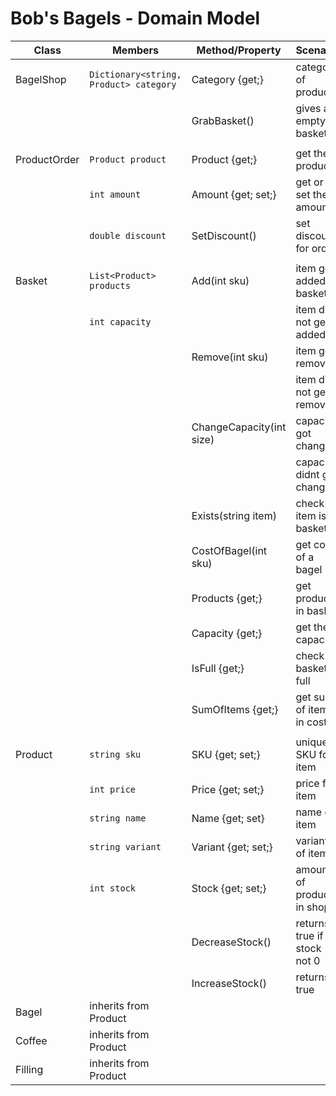 # Bob's Bagels - Domain Model

| Class           | Members                 | Method/Property             | Scenario                  | Output     |
|-----------------|-------------------------|-----------------------------|---------------------------|------------|
| BagelShop       | `Dictionary<string, Product> category`| Category {get;}  | category of products      | Dictionary |
|                 |							| GrabBasket()                | gives an empty basket     | Basket     |
|                 |                         |                             |                           |            |
| ProductOrder    | `Product product`       | Product {get;}              | get the product           | Product    |
|                 | `int amount`            | Amount {get; set;}          | get or set the amount     | int        |
|                 | `double discount`       | SetDiscount()               | set discount for order    | nothing    |
|                 |                         |                             |                           |            |
| Basket          | `List<Product> products`| Add(int sku)                | item got added to basket  | true       |
|				  | `int capacity`          |                             | item did not get added    | false      |
|                 |		                    | Remove(int sku)             | item got removed          | true       |
|                 |                         |                             | item did not get removed  | false      |
|                 |                         | ChangeCapacity(int size)    | capacity got changed      | true       |
|                 |                         |                             | capacity didnt get changed| false      |
|                 |                         | Exists(string item)         | check if item is in basket| bool       |
|                 |                         | CostOfBagel(int sku)        | get cost of a bagel       | double     |
|                 |                         | Products {get;}             | get products in basket    | list       |
|                 |                         | Capacity {get;}             | get the capacity          | int        |
|                 |                         | IsFull {get;}               | check if basket is full   | bool       |
|                 |                         | SumOfItems {get;}           | get sum of items in cost  | double     |
|                 |                         |                             |                           |            |
| Product         | `string sku`            | SKU {get; set;}             | unique SKU for item       | string     |
|                 | `int price`             | Price {get; set;}           | price for item            | int        |
|                 | `string name`           | Name {get; set}             | name of item              | string     |
|                 | `string variant`        | Variant {get; set;}         | variant of item           | string     |
|                 | `int stock`             | Stock {get; set;}           | amount of product in shop | int        |
|                 |                         | DecreaseStock()             | returns true if stock not 0 | bool     |
|                 |                         | IncreaseStock()             | returns true              | bool       |
| Bagel           | inherits from Product   |                             |                           |            |
| Coffee          | inherits from Product   |                             |                           |            |
| Filling         | inherits from Product   |                             |                           |            |